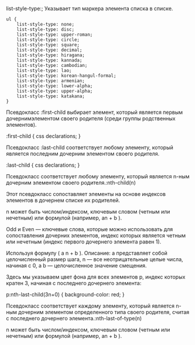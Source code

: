 list-style-type:;
Указывает   тип маркера элемента списка в списке.


    ul {
        list-style-type: none;
        list-style-type: disc;
        list-style-type: upper-roman;
        list-style-type: circle;
        list-style-type: square;
        list-style-type: decimal;
        list-style-type: hiragana;
        list-style-type: kannada;
        list-style-type: cambodian;
        list-style-type: lao;
        list-style-type: korean-hangul-formal;
        list-style-type: armenian;
        list-style-type: lower-alpha;
        list-style-type: upper-alpha;
        list-style-type: katakana;
    }


Псевдокласс :first-child   выбирает элемент, который является первым дочернимэлементом своего родителя (среди группы родственных элементов).


:first-child {
  css declarations;
}


Псевдокласс :last-child  соответствует любому элементу, который является последним дочерним элементом своего родителя.

:last-child {
  css declarations;
}



Псевдокласс соответствует любому элементу, который является n-ным дочерним элементом своего родителя.:nth-child(n)

Этот псевдокласс сопоставляет элементы на основе индексов элементов в дочернем списке их родителей.

n может быть числом/индексом, ключевым словом (четным или нечетным) или формулой (например, an + b ).



Odd и Even — ключевые слова, которые можно использовать для сопоставления дочерних элементов, индекс которых является четным или нечетным (индекс первого дочернего элемента равен 1).


Используя формулу ( a n + b ). Описание: a представляет собой целочисленный размер шага, n — все неотрицательные целые числа, начиная с 0, а b — целочисленное значение смещения.

Здесь мы указываем цвет фона для всех элементов p, индекс которых кратен 3, начиная с последнего дочернего элемента:

p:nth-last-child(3n+0) {
  background-color: red;
}


Псевдокласс соответствует каждому элементу, который является n-ным дочерним элементом определенного типа своего родителя, считая с последнего дочернего элемента.:nth-last-of-type(n)

n может быть числом/индексом, ключевым словом (четным или нечетным) или формулой (например, an + b ).
